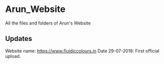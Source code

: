 # Arun_Website
All the files and folders of Arun's Website

## Updates

Website name: https://www.fluidiccolours.in
Date 29-07-2018: First official upload.
